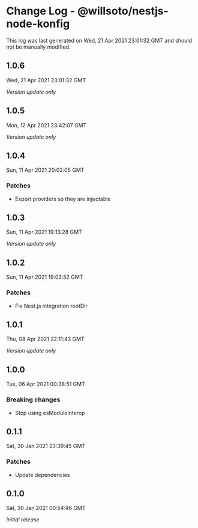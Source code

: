 # Change Log - @willsoto/nestjs-node-konfig

This log was last generated on Wed, 21 Apr 2021 23:01:32 GMT and should not be manually modified.

## 1.0.6
Wed, 21 Apr 2021 23:01:32 GMT

_Version update only_

## 1.0.5
Mon, 12 Apr 2021 23:42:07 GMT

_Version update only_

## 1.0.4
Sun, 11 Apr 2021 20:02:05 GMT

### Patches

- Export providers so they are injectable

## 1.0.3
Sun, 11 Apr 2021 19:13:28 GMT

_Version update only_

## 1.0.2
Sun, 11 Apr 2021 19:03:52 GMT

### Patches

- Fix Nest.js integration rootDir

## 1.0.1
Thu, 08 Apr 2021 22:11:43 GMT

_Version update only_

## 1.0.0
Tue, 06 Apr 2021 00:38:51 GMT

### Breaking changes

- Stop using esModuleInterop

## 0.1.1
Sat, 30 Jan 2021 23:39:45 GMT

### Patches

- Update dependencies

## 0.1.0
Sat, 30 Jan 2021 00:54:46 GMT

_Initial release_

